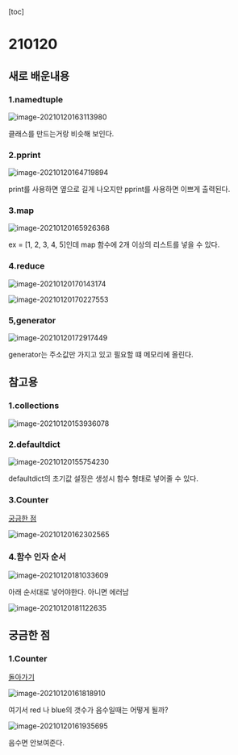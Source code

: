 [toc]

# 210120

## 새로 배운내용

### 1.namedtuple

![image-20210120163113980](images/image-20210120163113980.png)

클래스를 만드는거랑 비슷해 보인다.

### 2.pprint

![image-20210120164719894](images/image-20210120164719894.png)

print를 사용하면 옆으로 길게 나오지만 pprint를 사용하면 이쁘게 출력된다.

### 3.map

![image-20210120165926368](images/image-20210120165926368.png)

ex = [1, 2, 3, 4, 5]인데 map 함수에 2개 이상의 리스트를 넣을 수 있다.

### 4.reduce

![image-20210120170143174](images/image-20210120170143174.png)

![image-20210120170227553](images/image-20210120170227553.png)

### 5,generator

![image-20210120172917449](images/image-20210120172917449.png)

generator는 주소값만 가지고 있고 필요할 떄 메모리에 올린다.

## 참고용

### 1.collections

![image-20210120153936078](images/image-20210120153936078.png)

### 2.defaultdict

![image-20210120155754230](images/image-20210120155754230.png)

defaultdict의 초기값 설정은 생성시 함수 형태로 넣어줄 수 있다.

### 3.Counter

[궁금한 점](#1.Counter)

![image-20210120162302565](images/image-20210120162302565.png)

### 4.함수 인자 순서

![image-20210120181033609](images/image-20210120181033609.png)

아래 순서대로 넣어야한다. 아니면 에러남

![image-20210120181122635](images/image-20210120181122635.png)



## 궁금한 점

### 1.Counter

[돌아가기](#3.Counter)

![image-20210120161818910](images/image-20210120161818910.png)

여기서 red 나 blue의 갯수가 음수일때는 어떻게 될까?

![image-20210120161935695](images/image-20210120161935695.png)

음수면 안보여준다.